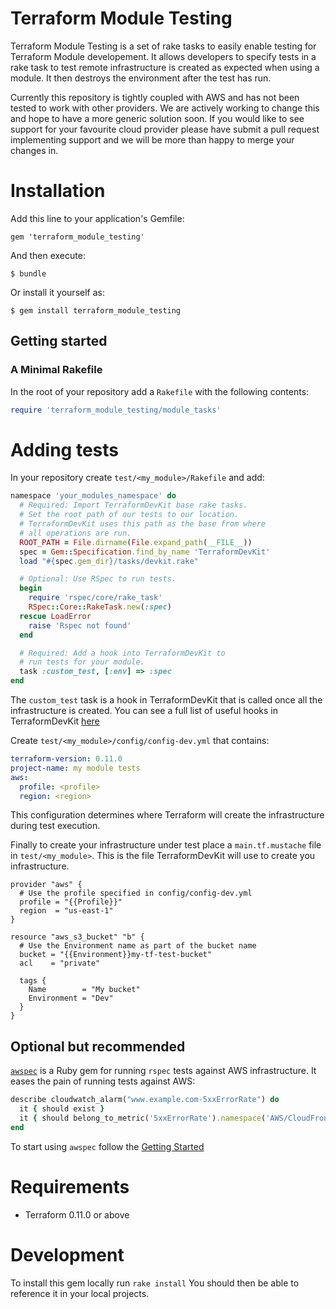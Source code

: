 # Terraform Module Testing

Terraform Module Testing is a set of rake tasks to easily enable testing for Terraform Module developement. It allows developers to specify tests in a rake task to test remote infrastructure is created as expected when using a module. It then destroys the environment after the test has run.

Currently this repository is tightly coupled with AWS and has not been tested to work with other providers. We are actively working to change this and hope to have a more generic solution soon. If you would like to see support for your favourite cloud provider please have submit a pull request implementing support and we will be more than happy to merge your changes in.

# Installation
Add this line to your application's Gemfile:

`gem 'terraform_module_testing'`  

And then execute:

`$ bundle`  

Or install it yourself as:

`$ gem install terraform_module_testing`

## Getting started

### A Minimal Rakefile

In the root of your repository add a `Rakefile` with the following contents:

```ruby
require 'terraform_module_testing/module_tasks'
```

# Adding tests 

In your repository create `test/<my_module>/Rakefile` and add:

```ruby
namespace 'your_modules_namespace' do
  # Required: Import TerraformDevKit base rake tasks.
  # Set the root path of our tests to our location. 
  # TerraformDevKit uses this path as the base from where
  # all operations are run.
  ROOT_PATH = File.dirname(File.expand_path(__FILE__))
  spec = Gem::Specification.find_by_name 'TerraformDevKit'
  load "#{spec.gem_dir}/tasks/devkit.rake"

  # Optional: Use RSpec to run tests.
  begin
    require 'rspec/core/rake_task'
    RSpec::Core::RakeTask.new(:spec)
  rescue LoadError
    raise 'Rspec not found'
  end

  # Required: Add a hook into TerraformDevKit to 
  # run tests for your module. 
  task :custom_test, [:env] => :spec
end
```

The `custom_test` task is a hook in TerraformDevKit that is called once all the infrastructure is created. You can see a full list of useful hooks in TerraformDevKit [here](https://github.com/vistaprint/TerraformDevKit#tasks-and-hooks)

Create `test/<my_module>/config/config-dev.yml` that contains:

```yml
terraform-version: 0.11.0
project-name: my module tests
aws:
  profile: <profile>
  region: <region>

```

This configuration determines where Terraform will create the infrastructure during test execution. 

Finally to create your infrastructure under test place a `main.tf.mustache` file in `test/<my_module>`. This is the file TerraformDevKit will use to create you infrastructure. 

```hcl
provider "aws" {
  # Use the profile specified in config/config-dev.yml
  profile = "{{Profile}}"
  region  = "us-east-1"
}

resource "aws_s3_bucket" "b" {
  # Use the Environment name as part of the bucket name
  bucket = "{{Environment}}my-tf-test-bucket"
  acl    = "private"

  tags {
    Name        = "My bucket"
    Environment = "Dev"
  }
}
```

## Optional but recommended

[`awspec`](https://github.com/k1LoW/awspec) is a Ruby gem for running `rspec` tests against AWS infrastructure. It eases the pain of running tests against AWS:

```ruby
describe cloudwatch_alarm("www.example.com-5xxErrorRate") do
  it { should exist }
  it { should belong_to_metric('5xxErrorRate').namespace('AWS/CloudFront') }
end
```

To start using `awspec` follow the [Getting Started ](https://github.com/k1LoW/awspec#getting-started) 

# Requirements

* Terraform 0.11.0 or above

# Development

To install this gem locally run `rake install` You should then be able to reference it in your local projects.


